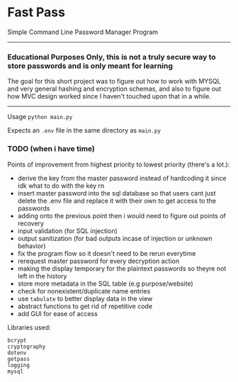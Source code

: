 # Fast Pass

Simple Command Line Password Manager Program

---

### **Educational Purposes Only**, this is **not a truly secure way to store passwords** and is only meant for learning

The goal for this short project was to figure out how to work with MYSQL and very general hashing and encryption schemas, and also to
figure out how MVC design worked since I haven't touched upon that in a while.

---
Usage `python main.py`

Expects an `.env` file in the same directory as `main.py`


### TODO (when i have time)
Points of improvement from highest priority to lowest priority (there's a lot.):
- derive the key from the master password instead of hardcoding it since idk what to do with the key rn
- insert master password into the sql database so that users cant just delete the .env file and replace it with their own to get access to the passwords 
- adding onto the previous point then i would need to figure out points of recovery
- input validation (for SQL injection)
- output sanitization (for bad outputs incase of injection or unknown behavior)
- fix the program flow so it doesn't need to be rerun everytime 
- rerequest master password for every decryption action
- making the display temporary for the plaintext passwords so theyre not left in the history
- store more metadata in the SQL table (e.g purpose/website)
- check for nonexistent/duplicate name entries
- use `tabulate` to better display data in the view
- abstract functions to get rid of repetitive code
- add GUI for ease of access

Libraries used:
```
bcrypt
cryptography
dotenv
getpass
logging
mysql
```
